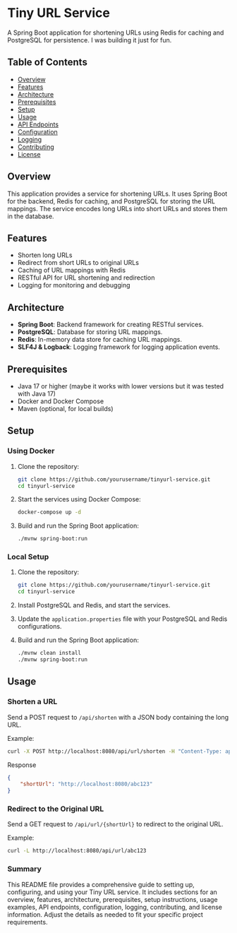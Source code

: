 # Tiny URL Service

A Spring Boot application for shortening URLs using Redis for caching and PostgreSQL for persistence. I was building it
just for fun.

## Table of Contents

- [Overview](#overview)
- [Features](#features)
- [Architecture](#architecture)
- [Prerequisites](#prerequisites)
- [Setup](#setup)
- [Usage](#usage)
- [API Endpoints](#api-endpoints)
- [Configuration](#configuration)
- [Logging](#logging)
- [Contributing](#contributing)
- [License](#license)

## Overview

This application provides a service for shortening URLs. It uses Spring Boot for the backend, Redis for caching, and PostgreSQL for storing the URL mappings. The service encodes long URLs into short URLs and stores them in the database.

## Features

- Shorten long URLs
- Redirect from short URLs to original URLs
- Caching of URL mappings with Redis
- RESTful API for URL shortening and redirection
- Logging for monitoring and debugging

## Architecture

- **Spring Boot**: Backend framework for creating RESTful services.
- **PostgreSQL**: Database for storing URL mappings.
- **Redis**: In-memory data store for caching URL mappings.
- **SLF4J & Logback**: Logging framework for logging application events.

## Prerequisites

- Java 17 or higher (maybe it works with lower versions but it was tested with Java 17)
- Docker and Docker Compose
- Maven (optional, for local builds)

## Setup

### Using Docker

1. Clone the repository:
    ```bash
    git clone https://github.com/yourusername/tinyurl-service.git
    cd tinyurl-service
    ```

2. Start the services using Docker Compose:
    ```bash
    docker-compose up -d
    ```

3. Build and run the Spring Boot application:
    ```bash
    ./mvnw spring-boot:run
    ```

### Local Setup

1. Clone the repository:
    ```bash
    git clone https://github.com/yourusername/tinyurl-service.git
    cd tinyurl-service
    ```

2. Install PostgreSQL and Redis, and start the services.

3. Update the `application.properties` file with your PostgreSQL and Redis configurations.

4. Build and run the Spring Boot application:
    ```bash
    ./mvnw clean install
    ./mvnw spring-boot:run
    ```

## Usage

### Shorten a URL

Send a POST request to `/api/shorten` with a JSON body containing the long URL.

Example:
```bash
curl -X POST http://localhost:8080/api/url/shorten -H "Content-Type: application/json" -d '{"originalUrl": "https://example.com"}'
```

Response
```Json
{
    "shortUrl": "http://localhost:8080/abc123"
}
```

### Redirect to the Original URL

Send a GET request to `/api/url/{shortUrl}` to redirect to the original URL.

Example:
```bash
curl -L http://localhost:8080/api/url/abc123
```


### Summary

This README file provides a comprehensive guide to setting up, configuring, and using your Tiny URL service. It includes sections for an overview, features, architecture, prerequisites, setup instructions, usage examples, API endpoints, configuration, logging, contributing, and license information. Adjust the details as needed to fit your specific project requirements.
